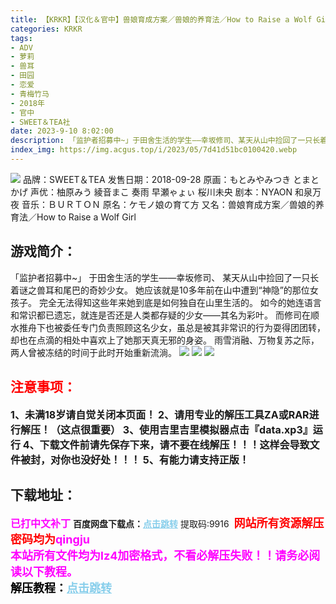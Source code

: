 ```yaml
---
title: 【KRKR】【汉化＆官中】兽娘育成方案／兽娘的养育法／How to Raise a Wolf Girl
categories: KRKR
tags:
- ADV
- 萝莉
- 兽耳
- 田园
- 恋爱
- 青梅竹马
- 2018年
- 官中
- SWEET＆TEA社
date: 2023-9-10 8:02:00
description: 「监护者招募中~」于田舍生活的学生——幸坂修司、某天从山中捡回了一只长着谜之兽耳和尾巴的奇妙少女。她应该就是10多年前在山中遭到“神隐”的那位女孩子。完全无法得知这些年来她到底是如何独自在山里生活的。如今的她连语言和常识都已遗忘，就连是否还是人类都存疑的少女——其名为彩叶。而修司在顺水推舟下也被委任专门负责照顾这名少女，虽总是被其非常识的行为耍得团团转，却也在点滴的相处中喜欢上了她那天真无邪的身姿。雨雪消融、万物复苏之际，两人曾被冻结的时间于此时开始重新流淌。
index_img: https://img.acgus.top/i/2023/05/7d41d51bc0100420.webp
---
```

![](https://img.acgus.top/i/2023/05/7d41d51bc0100420.webp)
品牌：SWEET＆TEA
发售日期：2018-09-28
原画：もとみやみつき とまとかげ
声优：柚原みう 綾音まこ 奏雨 早瀬ゃょぃ 桜川未央
剧本：NYAON 和泉万夜
音乐：ＢＵＲＴＯＮ
原名：ケモノ娘の育て方
又名：兽娘育成方案／兽娘的养育法／How to Raise a Wolf Girl

## 游戏简介：
「监护者招募中~」
于田舍生活的学生——幸坂修司、
某天从山中捡回了一只长着谜之兽耳和尾巴的奇妙少女。
她应该就是10多年前在山中遭到“神隐”的那位女孩子。
完全无法得知这些年来她到底是如何独自在山里生活的。
如今的她连语言和常识都已遗忘，就连是否还是人类都存疑的少女——其名为彩叶。
而修司在顺水推舟下也被委任专门负责照顾这名少女，虽总是被其非常识的行为耍得团团转，
却也在点滴的相处中喜欢上了她那天真无邪的身姿。
雨雪消融、万物复苏之际，两人曾被冻结的时间于此时开始重新流淌。
![](https://img.acgus.top/i/2023/05/13632ee3bc100431.webp)
![](https://img.acgus.top/i/2023/05/722addfcc3100427.webp)
![](https://img.acgus.top/i/2023/05/ffa23dad83100423.webp)




## <font color=#FF0000 >注意事项：</font>
<font size=3><b>1、未满18岁请自觉关闭本页面！
2、请用专业的解压工具ZA或RAR进行解压！（这点很重要）
3、使用吉里吉里模拟器点击『data.xp3』运行
4、下载文件前请先保存下来，请不要在线解压！！！这样会导致文件被封，对你也没好处！！！
5、有能力请支持正版！</b></font>

## 下载地址：
<font color=#FF00FF size=3><b>已打中文补丁</b></font>
<b>百度网盘下载点：</b><a href="https://pan.baidu.com/s/1jjMVhFmQ08xSHDgVKhmGIw?pwd=9916" style="color: #87CEEB;"><b>点击跳转</b></a> 提取码:9916
<a style="padding: 0" href="https://post.qingju.org/AD/"><img style="max-width:100%" src="https://img.acgus.top/i/2024/07/478f689b8021d8d499ab43d21acf137a.gif" alt=""></a>
<b><font color=#FF0000 size=4>网站所有资源解压密码均为</b></font><b><font color=#FF00FF size=4>qingju</font><font color=#FF0000 ></font></b><br><b><font color=#FF00FF size=4>本站所有文件均为lz4加密格式，不看必解压失败！！请务必阅读以下教程。</b></font><br><b><font color=#000 size=4>解压教程：</b><a href="https://post.qingju.org/tutorial/000/" style="color: #87CEEB;"><b>点击跳转</b></a>